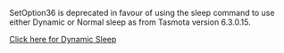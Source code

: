 SetOption36 is deprecated in favour of using the sleep command to use either Dynamic or Normal sleep as from Tasmota version 6.3.0.15.

[Click here for Dynamic Sleep](Dynamic-Sleep)
